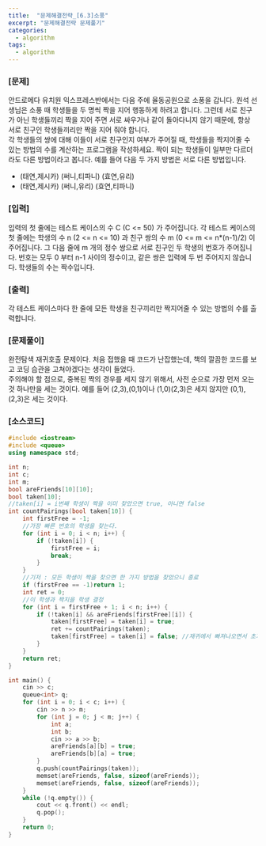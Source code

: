 ```yaml
---
title:  "문제해결전략_[6.3]소풍"
excerpt: "문제해결전략 문제풀기"
categories:
  - algorithm
tags:
  - algorithm
---
```

### [문제]
안드로메다 유치원 익스프레스반에서는 다음 주에 율동공원으로 소풍을 갑니다. 원석 선생님은 소풍 때 학생들을 두 명씩 짝을 지어 행동하게 하려고 합니다. 그런데 서로 친구가 아닌 학생들끼리 짝을 지어 주면 서로 싸우거나 같이 돌아다니지 않기 때문에, 항상 서로 친구인 학생들끼리만 짝을 지어 줘야 합니다.  
각 학생들의 쌍에 대해 이들이 서로 친구인지 여부가 주어질 때, 학생들을 짝지어줄 수 있는 방법의 수를 계산하는 프로그램을 작성하세요. 짝이 되는 학생들이 일부만 다르더라도 다른 방법이라고 봅니다. 예를 들어 다음 두 가지 방법은 서로 다른 방법입니다.  
* (태연,제시카) (써니,티파니) (효연,유리)  
* (태연,제시카) (써니,유리) (효연,티파니)  
### [입력]
입력의 첫 줄에는 테스트 케이스의 수 C (C <= 50) 가 주어집니다. 각 테스트 케이스의 첫 줄에는 학생의 수 n (2 <= n <= 10) 과 친구 쌍의 수 m (0 <= m <= n*(n-1)/2) 이 주어집니다. 그 다음 줄에 m 개의 정수 쌍으로 서로 친구인 두 학생의 번호가 주어집니다. 번호는 모두 0 부터 n-1 사이의 정수이고, 같은 쌍은 입력에 두 번 주어지지 않습니다. 학생들의 수는 짝수입니다.  
### [출력]
각 테스트 케이스마다 한 줄에 모든 학생을 친구끼리만 짝지어줄 수 있는 방법의 수를 출력합니다.  
### [문제풀이]
완전탐색 재귀호출 문제이다. 처음 접했을 때 코드가 난잡했는데, 책의 깔끔한 코드를 보고 코딩 습관을 고쳐야겠다는 생각이 들었다.  
주의해야 할 점으로, 중복된 짝의 경우를 세지 않기 위해서, 사전 순으로 가장 먼저 오는 것 하나만을 세는 것이다. 예를 들어 (2,3),(0,1)이나 (1,0)(2,3)은 세지 않지만 (0,1),(2,3)은 세는 것이다.  
### [소스코드]
~~~cpp
#include <iostream>
#include <queue>
using namespace std;

int n;
int c;
int m;
bool areFriends[10][10];
bool taken[10];
//taken[i] = i번째 학생이 짝을 이미 찾았으면 true, 아니면 false
int countPairings(bool taken[10]) {
	int firstFree = -1;
	//가장 빠른 번호의 학생을 찾는다.
	for (int i = 0; i < n; i++) {
		if (!taken[i]) {
			firstFree = i;
			break;
		}
	}
	//기저 : 모든 학생이 짝을 찾으면 한 가지 방법을 찾았으니 종료
	if (firstFree == -1)return 1;
	int ret = 0;
	//이 학생과 짝지을 학생 결정
	for (int i = firstFree + 1; i < n; i++) {
		if (!taken[i] && areFriends[firstFree][i]) {
			taken[firstFree] = taken[i] = true;
			ret += countPairings(taken);
			taken[firstFree] = taken[i] = false; //재귀에서 빠져나오면서 초기화
		}
	}
	return ret;
}

int main() {
	cin >> c;
	queue<int> q;
	for (int i = 0; i < c; i++) {
		cin >> n >> m;
		for (int j = 0; j < m; j++) {
			int a;
			int b;
			cin >> a >> b;
			areFriends[a][b] = true;
			areFriends[b][a] = true;
		}
		q.push(countPairings(taken));
		memset(areFriends, false, sizeof(areFriends));
		memset(areFriends, false, sizeof(areFriends));
	}
	while (!q.empty()) {
		cout << q.front() << endl;
		q.pop();
	}
	return 0;
}
~~~